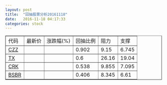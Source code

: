 ```yaml
---
layout: post
title:  "回抽股票分析20161118"
date:   2016-11-18 04:17:33
categories: stock
---
```

<script type="text/javascript">
var stockList = []
stockList.push('gb_czz');
stockList.push('gb_tx');
stockList.push('gb_crk');
stockList.push('gb_bsbr');
</script>
<table border="1">
 <tr>
 <td>代码</td>
 <td>最新价</td>
 <td>涨跌幅(%)</td>
 <td>回抽比例</td>
 <td>阻力</td>
 <td>支撑</td>
</tr>
  <tr id="czz">
  <td><a href="http://stock.finance.sina.com.cn/usstock/quotes/CZZ.html" target="_blank">CZZ</a></td><td></td><td></td><td>0.902</td><td>9.15</td><td>6.745</td></tr>
  <tr id="tx">
  <td><a href="http://stock.finance.sina.com.cn/usstock/quotes/TX.html" target="_blank">TX</a></td><td></td><td></td><td>0.6</td><td>26.16</td><td>19.04</td></tr>
  <tr id="crk">
  <td><a href="http://stock.finance.sina.com.cn/usstock/quotes/CRK.html" target="_blank">CRK</a></td><td></td><td></td><td>0.538</td><td>9.855</td><td>7.095</td></tr>
  <tr id="bsbr">
  <td><a href="http://stock.finance.sina.com.cn/usstock/quotes/BSBR.html" target="_blank">BSBR</a></td><td></td><td></td><td>0.406</td><td>8.345</td><td>6.61</td></tr>
</table>
